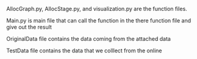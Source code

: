 
AllocGraph.py, AllocStage.py, and visualization.py are the function files.


Main.py is main file that can call the function in the there function file and  give out the result

OriginalData file contains the data coming from the attached data

TestData file contains the data that we colllect from the online